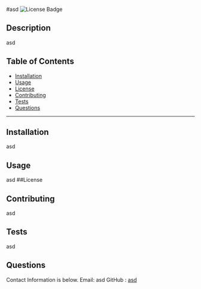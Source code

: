 #asd
  ![License Badge]()
  ## Description
  asd
  ## Table of Contents
  * [Installation](##Installation)
  * [Usage](##Usage)
  * [License](##license)
  * [Contributing](##Contributing)
  * [Tests](##Tests)
  * [Questions](##Questions)
  ***
  ## Installation
  asd
  ## Usage
  asd
  ##License 
  ## Contributing
  asd
  ## Tests
  asd
  
  ## Questions
  Contact Information is below. 
  Email: asd 
  GitHub : [asd](https://github.com/asd)
